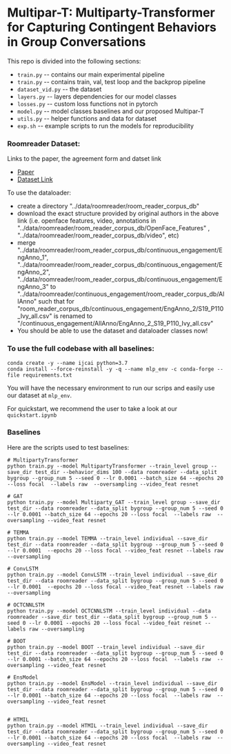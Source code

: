 # Multipar-T: Multiparty-Transformer for Capturing Contingent Behaviors in Group Conversations


This repo is divided into the following sections:


* `train.py` -- contains our main experimental pipeline
* `train.py` -- contains train, val, test loop and the backprop pipeline
* `dataset_vid.py` -- the dataset
* `layers.py` -- layers dependencies for our model classes
* `losses.py` -- custom loss functions not in pytorch
* `model.py` -- model classes baselines and our proposed Multipar-T
* `utils.py` -- helper functions and data for dataset 
* `exp.sh` -- example scripts to run the models for reproducibility


### Roomreader Dataset:

Links to the paper, the agreement form and datset link
- [Paper](http://www.lrec-conf.org/proceedings/lrec2022/pdf/2022.lrec-1.268.pdf)
- [Dataset Link](https://sigmedia.tcd.ie/)

To use the dataloader: 
- create a directory "../data/roomreader/room_reader_corpus_db" 
- download the exact structure provided by original authors in the above link (i.e. openface features, video, annotations in "../data/roomreader/room_reader_corpus_db/OpenFace_Features" , "../data/roomreader/room_reader_corpus_db/video", etc)
- merge "../data/roomreader/room_reader_corpus_db/continuous_engagement/EngAnno_1", "../data/roomreader/room_reader_corpus_db/continuous_engagement/EngAnno_2", "../data/roomreader/room_reader_corpus_db/continuous_engagement/EngAnno_3" to "../data/roomreader/continuous_engagement/room_reader_corpus_db/AllAnno" such that for "room_reader_corpus_db/continuous_engagement/EngAnno_2/S19_P110_Ivy_all.csv" is renamed to  "/continuous_engagement/AllAnno/EngAnno_2_S19_P110_Ivy_all.csv"
- You should be able to use the dataset and dataloader classes now!


### To use the full codebase with all baselines:

```
conda create -y --name ijcai python=3.7
conda install --force-reinstall -y -q --name mlp_env -c conda-forge --file requirements.txt
```
You will have the necessary environment to run our scrips and easily use our dataset at `mlp_env`.

For quickstart, we recommend the user to take a look at our `quickstart.ipynb`


### Baselines 


Here are the scripts used to test baselines:


```
# MultipartyTransformer
python train.py --model MultipartyTransformer --train_level group --save_dir test_dir --behavior_dims 100 --data roomreader --data_split bygroup --group_num 5 --seed 0 --lr 0.0001 --batch_size 64 --epochs 20 --loss focal  --labels raw  --oversampling --video_feat resnet

# GAT
python train.py --model Multiparty_GAT --train_level group --save_dir test_dir --data roomreader --data_split bygroup --group_num 5 --seed 0 --lr 0.0001 --batch_size 64 --epochs 20 --loss focal  --labels raw  --oversampling --video_feat resnet

# TEMMA
python train.py --model TEMMA --train_level individual --save_dir test_dir --data roomreader --data_split bygroup --group_num 5 --seed 0 --lr 0.0001  --epochs 20 --loss focal --video_feat resnet --labels raw --oversampling

# ConvLSTM
python train.py --model ConvLSTM --train_level individual --save_dir test_dir --data roomreader --data_split bygroup --group_num 5 --seed 0 --lr 0.0001  --epochs 20 --loss focal --video_feat resnet --labels raw --oversampling

# OCTCNNLSTM
python train.py --model OCTCNNLSTM --train_level individual --data roomreader --save_dir test_dir --data_split bygroup --group_num 5 --seed 0 --lr 0.0001 --epochs 20 --loss focal --video_feat resnet --labels raw --oversampling

# BOOT
python train.py --model BOOT --train_level individual --save_dir test_dir --data roomreader --data_split bygroup --group_num 5 --seed 0 --lr 0.0001 --batch_size 64 --epochs 20 --loss focal  --labels raw  --oversampling --video_feat resnet

# EnsModel
python train.py --model EnsModel --train_level individual --save_dir test_dir --data roomreader --data_split bygroup --group_num 5 --seed 0 --lr 0.0001 --batch_size 64 --epochs 20 --loss focal  --labels raw  --oversampling --video_feat resnet


# HTMIL
python train.py --model HTMIL --train_level individual --save_dir test_dir --data roomreader --data_split bygroup --group_num 5 --seed 0 --lr 0.0001 --batch_size 64 --epochs 20 --loss focal  --labels raw  --oversampling --video_feat resnet

```